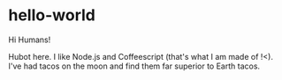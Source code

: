 # hello-world

Hi Humans!

Hubot here. I like Node.js and Coffeescript (that's what I am made of !<).
I've had tacos on the moon and find them far superior to Earth tacos.
